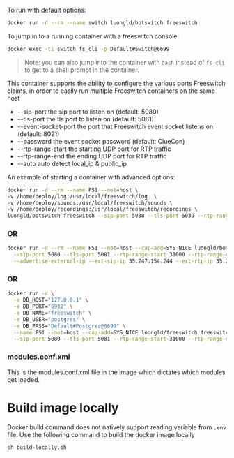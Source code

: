To run with default options:
```bash
docker run -d --rm --name switch luongld/botswitch freeswitch 
```
To jump in to a running container with a freeswitch console:
```bash
docker exec -ti switch fs_cli -p Default#Switch@6699
```
> Note: you can also jump into the container with `bash` instead of `fs_cli` to get to a shell prompt in the container.

This container supports the ability to configure the various ports Freeswitch claims, in order to easily run multiple Freeswitch containers on the same host
* --sip-port the sip port to listen on (default: 5080)
* --tls-port the tls port to listen on (default: 5081)
* --event-socket-port the port that Freeswitch event socket listens on (default: 8021)
* --password the event socket password (default: ClueCon)
* --rtp-range-start the starting UDP port for RTP traffic
* --rtp-range-end the ending UDP port for RTP traffic
* --auto auto detect local_ip & public_ip

An example of starting a container with advanced options:
```bash
docker run -d --rm --name FS1 --net=host \
-v /home/deploy/log:/usr/local/freeswitch/log  \
-v /home/deploy/sounds:/usr/local/freeswitch/sounds \
-v /home/deploy/recordings:/usr/local/freeswitch/recordings \
luongld/botswitch freeswitch --sip-port 5038 --tls-port 5039 --rtp-range-start 20000 --rtp-range-end 21000
```
### OR

```bash
docker run -d --rm --name FS1 --net=host --cap-add=SYS_NICE luongld/botswitch freeswitch \
  --sip-port 5080 --tls-port 5081 --rtp-range-start 31000 --rtp-range-end 32000 \
  --advertise-external-ip --ext-sip-ip 35.247.154.244 --ext-rtp-ip 35.247.154.244
```

### OR
```bash
docker run -d \
  -e DB_HOST="127.0.0.1" \
  -e DB_PORT="6932" \
  -e DB_NAME="freeswitch" \
  -e DB_USER="postgres" \
  -e DB_PASS="Default#Postgres@6699" \
  --name FS1 --net=host --cap-add=SYS_NICE luongld/freeswitch freeswitch \
  --sip-port 5080 --tls-port 5081 --rtp-range-start 31000 --rtp-range-end 32000 --auto
```

### modules.conf.xml
This is the modules.conf.xml file in the image which dictates which modules get loaded.

# Build image locally

Docker build command does not natively support reading variable from `.env` file. Use the following command to build the docker image locally

```bash
sh build-locally.sh
```
